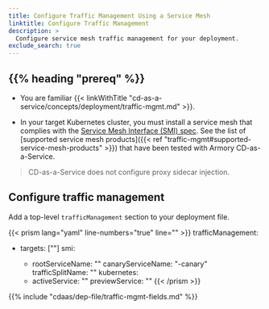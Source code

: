 ```yaml
---
title: Configure Traffic Management Using a Service Mesh
linktitle: Configure Traffic Management
description: >
  Configure service mesh traffic management for your deployment.
exclude_search: true
---
```


## {{% heading "prereq" %}}

- You are familiar {{< linkWithTitle "cd-as-a-service/concepts/deployment/traffic-mgmt.md" >}}.

- In your target Kubernetes cluster, you must install a service mesh that complies with the [Service Mesh Interface (SMI) spec](https://github.com/servicemeshinterface/smi-spec). See the list of [supported service mesh products]({{< ref "traffic-mgmt#supported-service-mesh-products" >}}) that have been tested with Armory CD-as-a-Service.

>CD-as-a-Service does not configure proxy sidecar injection.

## Configure traffic management

Add a top-level `trafficManagement` section to your deployment file.

{{< prism lang="yaml" line-numbers="true" line="" >}}
trafficManagement:
  - targets: ["<target>"]
    smi:
      - rootServiceName: "<rootServiceName>"
        canaryServiceName: "<rootServiceName>-canary"
        trafficSplitName: "<rootServiceName>"
    kubernetes:
      - activeService: "<activeServiceName>"
        previewService: "<previewServiceName>"
{{< /prism >}}

{{% include "cdaas/dep-file/traffic-mgmt-fields.md" %}}
